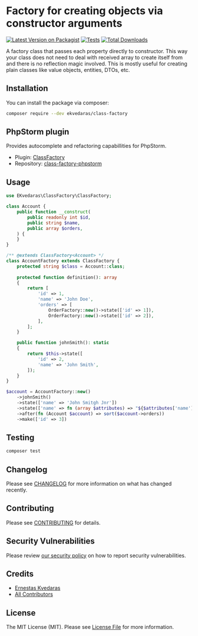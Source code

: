 # Factory for creating objects via constructor arguments

[![Latest Version on Packagist](https://img.shields.io/packagist/v/ekvedaras/class-factory.svg?style=flat-square)](https://packagist.org/packages/ekvedaras/class-factory)
[![Tests](https://github.com/ekvedaras/class-factory/actions/workflows/run-tests.yml/badge.svg?branch=main)](https://github.com/ekvedaras/class-factory/actions/workflows/run-tests.yml)
[![Total Downloads](https://img.shields.io/packagist/dt/ekvedaras/class-factory.svg?style=flat-square)](https://packagist.org/packages/ekvedaras/class-factory)

A factory class that passes each property directly to constructor.
This way your class does not need to deal with received array to create itself from and there is no reflection magic involved.
This is mostly useful for creating plain classes like value objects, entities, DTOs, etc.

## Installation

You can install the package via composer:

```bash
composer require --dev ekvedaras/class-factory
```

## PhpStorm plugin

Provides autocomplete and refactoring capabillities for PhpStorm.

* Plugin: [ClassFactory](https://plugins.jetbrains.com/plugin/19824-classfactory)
* Repository: [class-factory-phpstorm](https://github.com/ekvedaras/class-factory-phpstorm)

## Usage

```php
use EKvedaras\ClassFactory\ClassFactory;

class Account {
    public function __construct(
        public readonly int $id,
        public string $name,
        public array $orders,
    ) {
    }
}

/** @extends ClassFactory<Account> */
class AccountFactory extends ClassFactory {
    protected string $class = Account::class;
    
    protected function definition(): array
    {
        return [
            'id' => 1,
            'name' => 'John Doe',
            'orders' => [
                OrderFactory::new()->state(['id' => 1]),
                OrderFactory::new()->state(['id' => 2]),
            ],
        ];
    }

    public function johnSmith(): static
    {
        return $this->state([
            'id' => 2,
            'name' => 'John Smith',
        ]);
    }
}

$account = AccountFactory::new()
    ->johnSmith()                                                           // Can use predefiened states
    ->state(['name' => 'John Smitgh Jnr'])                                  // Can override factory state on the fly
    ->state(['name' => fn (array $attributes) => "${$attributes['name']}"]) // Can use closures and have access to already defined attributes
    ->after(fn (Account $account) => sort($account->orders))                // Can modify constructed object after it was created
    ->make(['id' => 3])                                                     // Can provide final modifications and return the new object
```

## Testing

```bash
composer test
```

## Changelog

Please see [CHANGELOG](CHANGELOG.md) for more information on what has changed recently.

## Contributing

Please see [CONTRIBUTING](https://github.com/spatie/.github/blob/main/CONTRIBUTING.md) for details.

## Security Vulnerabilities

Please review [our security policy](../../security/policy) on how to report security vulnerabilities.

## Credits

- [Ernestas Kvedaras](https://github.com/ekvedaras)
- [All Contributors](../../contributors)

## License

The MIT License (MIT). Please see [License File](LICENSE.md) for more information.
